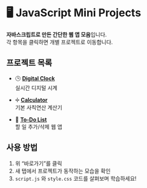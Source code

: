 # 🖥️ JavaScript Mini Projects

**자바스크립트로 만든 간단한 웹 앱 모음**입니다.  
각 항목을 클릭하면 개별 프로젝트로 이동합니다.

## 프로젝트 목록

- 🕒 **[Digital Clock](https://choiferriswheel.github.io/js-mini-projects/digital-clock/index.html)**  
  실시간 디지털 시계

- ➗ **[Calculator](https://choiferriswheel.github.io/js-mini-projects/calculator/index.html)**  
  기본 사칙연산 계산기

- 📝 **[To-Do List](https://choiferriswheel.github.io/js-mini-projects/To-do-list/index.html)**  
  할 일 추가/삭제 웹 앱


## 사용 방법

1. 위 “바로가기”를 클릭  
2. 새 탭에서 프로젝트가 동작하는 모습을 확인  
3. `script.js` 와 `style.css` 코드를 살펴보며 학습하세요!

